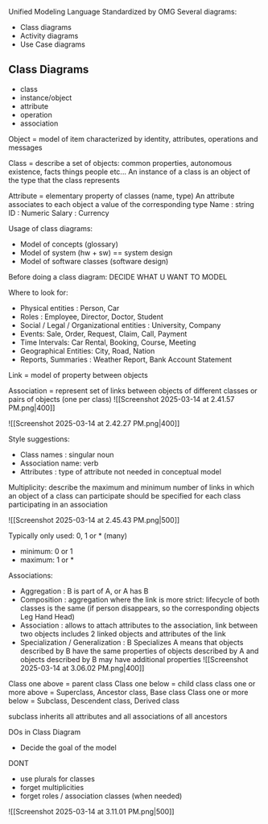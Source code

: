 Unified Modeling Language
Standardized by OMG
Several diagrams:
- Class diagrams
- Activity diagrams
- Use Case diagrams

## Class Diagrams

- class
- instance/object
- attribute
- operation
- association

Object = model of item characterized by identity, attributes, operations and messages

Class = describe a set of objects: common properties, autonomous existence, facts things people etc...
An instance of a class is an object of the type that the class represents

Attribute = elementary property of classes (name, type)
An attribute associates to each object a value of the corresponding type
	Name : string
	ID : Numeric
	Salary : Currency

Usage of class diagrams:
- Model of concepts (glossary)
- Model of system (hw + sw) == system design
- Model of software classes (software design)

Before doing a class diagram: DECIDE WHAT U WANT TO MODEL

Where to look for:
- Physical entities : Person, Car
- Roles : Employee, Director, Doctor, Student
- Social / Legal / Organizational entities : University, Company
- Events: Sale, Order, Request, Claim, Call, Payment
- Time Intervals: Car Rental, Booking, Course, Meeting
- Geographical Entities: City, Road, Nation
- Reports, Summaries : Weather Report, Bank Account Statement

Link = model of property between objects

Association = represent set of links between objects of different classes or pairs of objects (one per class)
![[Screenshot 2025-03-14 at 2.41.57 PM.png|400]]

![[Screenshot 2025-03-14 at 2.42.27 PM.png|400]]

Style suggestions:
- Class names : singular noun
- Association name: verb
- Attributes : type of attribute not needed in conceptual model

Multiplicity: describe the maximum and minimum number of links in which an object of a class can participate
should be specified for each class participating in an association

![[Screenshot 2025-03-14 at 2.45.43 PM.png|500]]

Typically only used: 0, 1 or * (many)
- minimum: 0 or 1
- maximum: 1 or *

Associations:
- Aggregation : B is part of A, or A has B
- Composition : aggregation where the link is more strict: lifecycle of both classes is the same (if person disappears, so the corresponding objects Leg Hand Head)
- Association : allows to attach attributes to the association, link between two objects includes 2 linked objects and attributes of the link 
- Specialization / Generalization : B Specializes A means that objects described by B have the same properties of objects described by A and objects described by B may have additional properties
![[Screenshot 2025-03-14 at 3.06.02 PM.png|400]]

Class one above = parent class
Class one below = child class
class one or more above = Superclass, Ancestor class, Base class
Class one or more below = Subclass, Descendent class, Derived class

subclass inherits all attributes and all associations of all ancestors

DOs in Class Diagram
- Decide the goal of the model

DONT
- use plurals for classes
- forget multiplicities
- forget roles / association classes (when needed)

![[Screenshot 2025-03-14 at 3.11.01 PM.png|500]]